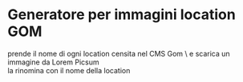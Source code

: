 # Generatore per immagini location GOM
prende il nome di ogni location censita nel CMS Gom \ 
e scarica un immagine da Lorem Picsum \
la rinomina con il nome della location